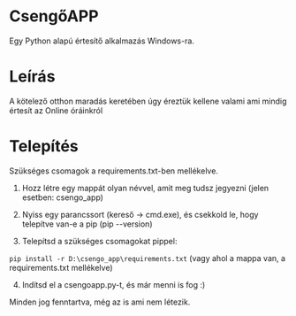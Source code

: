 # CsengőAPP

Egy Python alapú értesítő alkalmazás Windows-ra.

# Leírás

A kötelező otthon maradás keretében úgy éreztük kellene valami ami mindig értesít az Online óráinkról 

# Telepítés

Szükséges csomagok a requirements.txt-ben mellékelve.

1. Hozz létre egy mappát olyan névvel, amit meg tudsz jegyezni (jelen esetben: csengo_app)

2. Nyiss egy parancssort (kereső -> cmd.exe), és csekkold le, hogy telepítve van-e a pip (pip --version)

3. Telepítsd a szükséges csomagokat pippel:

 `pip install -r D:\csengo_app\requirements.txt`
 (vagy ahol a mappa van, a requirements.txt mellékelve)

4. Indítsd el a csengoapp.py-t, és már menni is fog :)

Minden jog fenntartva, még az is ami nem létezik.
